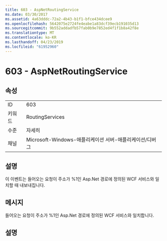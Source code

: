 ```yaml
---
title: 603 - AspNetRoutingService
ms.date: 03/30/2017
ms.assetid: 4a63dddc-72a2-4b43-b1f1-bfce434dcee9
ms.openlocfilehash: 5642075e2724fe4eabe1a83dcf39ecb191035d13
ms.sourcegitcommit: 9b552addadfb57fab0b9e7852ed4f1f1b8a42f8e
ms.translationtype: MT
ms.contentlocale: ko-KR
ms.lasthandoff: 04/23/2019
ms.locfileid: "61952960"
---
```

# <a name="603---aspnetroutingservice"></a>603 - AspNetRoutingService
## <a name="properties"></a>속성  
  
|||  
|-|-|  
|ID|603|  
|키워드|RoutingServices|  
|수준|자세히|  
|채널|Microsoft-Windows-애플리케이션 서버-애플리케이션/디버그|  
  
## <a name="description"></a>설명  
 이 이벤트는 들어오는 요청이 주소가 %1인 Asp.Net 경로에 정의된 WCF 서비스와 일치할 때 내보내집니다.  
  
## <a name="message"></a>메시지  
 들어오는 요청이 주소가 %1인 Asp.Net 경로에 정의된 WCF 서비스와 일치합니다.  
  
## <a name="details"></a>설명
